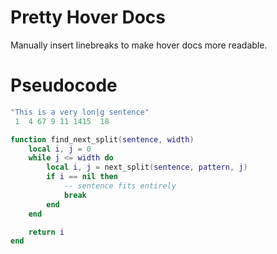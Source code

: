 # Pretty Hover Docs

Manually insert linebreaks to make hover docs more readable.

# Pseudocode

```lua
"This is a very lon|g sentence"
 1  4 67 9 11 1415  18

function find_next_split(sentence, width)
    local i, j = 0
    while j <= width do
        local i, j = next_split(sentence, pattern, j)
        if i == nil then 
            -- sentence fits entirely
            break 
        end
    end

    return i
end

```

